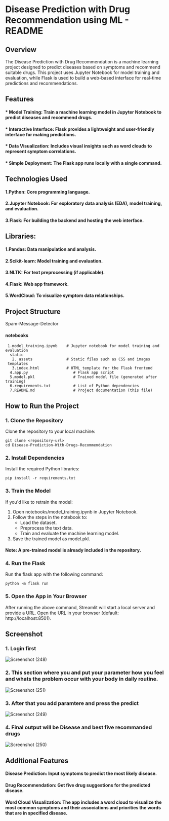 # Disease Prediction with Drug Recommendation using ML - README

## Overview
The Disease Prediction with Drug Recommendation is a machine learning project designed to predict diseases based on symptoms and recommend suitable drugs. This project uses Jupyter Notebook for model training and evaluation, while Flask is used to build a web-based interface for real-time predictions and recommendations.

## Features
#### * Model Training: Train a machine learning model in Jupyter Notebook to predict diseases and recommend drugs.
#### * Interactive Interface: Flask provides a lightweight and user-friendly interface for making predictions.
#### * Data Visualization: Includes visual insights such as word clouds to represent symptom correlations.
#### * Simple Deployment: The Flask app runs locally with a single command.

## Technologies Used
#### 1.Python: Core programming language.
#### 2.Jupyter Notebook:  For exploratory data analysis (EDA), model training, and evaluation.
#### 3.Flask: For building the backend and hosting the web interface.

## Libraries:
#### 1.Pandas: Data manipulation and analysis.
#### 2.Scikit-learn: Model training and evaluation.
#### 3.NLTK: For text preprocessing (if applicable).
#### 4.Flask: Web app framework.
#### 5.WordCloud: To visualize symptom data relationships.

## Project Structure

Spam-Message-Detector

  #### notebooks
     1.model_training.ipynb    # Jupyter notebook for model training and evaluation
      static
       2. assets               # Static files such as CSS and images
     templates
       3.index.html            # HTML template for the Flask frontend
      4.app.py                    # Flask app script
      5.model.pkl                 # Trained model file (generated after training)
      6.requirements.txt          # List of Python dependencies
      7.README.md                 # Project documentation (this file)

## How to Run the Project
### 1. Clone the Repository
Clone the repository to your local machine:

    git clone <repository-url>
    cd Disease-Prediction-With-Drugs-Recommendation

### 2. Install Dependencies
Install the required Python libraries:

    pip install -r requirements.txt

### 3. Train the Model
If you'd like to retrain the model:

1. Open notebooks/model_training.ipynb in Jupyter Notebook.
2. Follow the steps in the notebook to:
   * Load the dataset.
   * Preprocess the text data.
   * Train and evaluate the machine learning model.
3. Save the trained model as model.pkl.

#### Note: A pre-trained model is already included in the repository.

### 4. Run the Flask
Run the flask app with the following command:

    python -m flask run

### 5. Open the App in Your Browser
After running the above command, Streamlit will start a local server and provide a URL. Open the URL in your browser (default: http://localhost:8501).

## Screenshot
 ### 1. Login first
![Screenshot (248)](https://github.com/user-attachments/assets/0c9bc3bd-d07b-47cc-ab6a-224f772fa626)

 ### 2. This section where you and put your parameter how you feel and whats the problem occur with your body in daily routine.
![Screenshot (251)](https://github.com/user-attachments/assets/387c0550-8504-4a36-b92e-9e081d594e75)

 ### 3. After that you add paramtere and press the predict
 ![Screenshot (249)](https://github.com/user-attachments/assets/1384d942-e071-4179-88a2-efc9ee63cb3c)

 ### 4. Final output will be Disease and best five recommanded drugs
![Screenshot (250)](https://github.com/user-attachments/assets/bec098ed-1f97-455c-acd9-0eaae82ec049)


## Additional Features
  #### Disease Prediction: Input symptoms to predict the most likely disease.
  #### Drug Recommendation: Get five drug suggestions for the predicted disease.
  #### Word Cloud Visualization: The app includes a word cloud to visualize the most common symptoms and their associations and priorities the words that are in specified disease.


